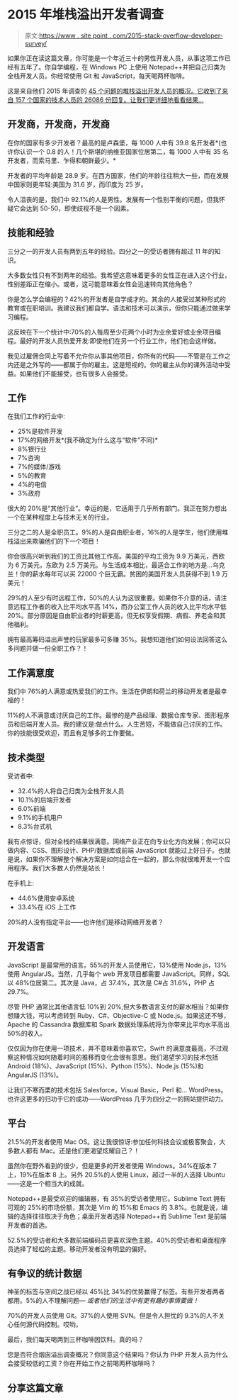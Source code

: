 # 2015 年堆栈溢出开发者调查

> 原文:[https://www . site point . com/2015-stack-overflow-developer-survey/](https://www.sitepoint.com/2015-stack-overflow-developer-survey/)

如果你正在读这篇文章，你可能是一个年近三十的男性开发人员，从事这项工作已经有五年了。你自学编程，在 Windows PC 上使用 Notepad++并把自己归类为全栈开发人员。你经常使用 Git 和 JavaScript，每天喝两杯咖啡。

这是来自他们 2015 年调查的 [45 个问题的堆栈溢出开发人员的概况。它收到了来自 157 个国家的技术人员的 26086 份回复。让我们更详细地看看结果…](http://stackoverflow.com/research/developer-survey-2015)

## 开发商，开发商，开发商

在你的国家有多少开发者？最高的是卢森堡，每 1000 人中有 39.8 名开发者*(也许你认识一个 0.8 的人！几个斯堪的纳维亚国家位居第二，每 1000 人中有 35 名开发者，而索马里、乍得和朝鲜最少。*

开发者的平均年龄是 28.9 岁。在西方国家，他们的年龄往往稍大一些，而在发展中国家则更年轻:美国为 31.6 岁，而印度为 25 岁。

令人沮丧的是，我们中 92.1%的人是男性。发展有一个性别平衡的问题，但我怀疑它会达到 50-50，即使歧视不是一个因素。

## 技能和经验

三分之一的开发人员有两到五年的经验。四分之一的受访者拥有超过 11 年的知识。

大多数女性只有不到两年的经验。我希望这意味着更多的女性正在进入这个行业，性别差距正在缩小。或者，这可能意味着女性会迅速转向其他角色？

你是怎么学会编程的？42%的开发者是自学成才的。其余的人接受过某种形式的教育或在职培训。我建议我们都自学。语法和技术可以演示，但你只能通过做来学习编程。

这反映在下一个统计中:70%的人每周至少花两个小时为业余爱好或业余项目编程。最好的开发人员热爱开发:即使他们在另一个行业工作，他们也会这样做。

我见过雇佣合同上写着不允许你从事其他项目，你所有的代码——不管是在工作之内还是之外写的——都属于你的雇主。这是短视的。你的雇主从你的课外活动中受益。如果他们不能接受，也有很多人会接受。

## 工作

在我们工作的行业中:

*   25%是软件开发
*   17%的网络开发*(我不确定为什么这与“软件”不同)*
*   8%银行业
*   7%咨询
*   7%的媒体/游戏
*   5%的教育
*   4%的电信
*   3%政府

很大的 20%是“其他行业”。幸运的是，它适用于几乎所有部门。我正在努力想出一个在某种程度上与技术无关的行业。

三分之二的人是全职员工。9%的人是自由职业者，16%的人是学生，他们使用堆栈溢出来欺骗他们的下一个项目！

你会很高兴听到我们的工资比其他工作高。美国的平均工资为 9.9 万美元，西欧为 6 万美元，东欧为 2.5 万美元。与生活成本相比，最适合工作的地方是…乌克兰！你的薪水每年可以买 22000 个巨无霸。贫困的美国开发人员获得不到 1.9 万美元！

29%的人至少有时远程工作，50%的人认为这很重要。如果你不介意的话，请注意远程工作者的收入比平均水平高 14%，而办公室工作人员的收入比平均水平低 20%。部分原因是自由职业者的时薪更高，但无权享受假期、病假、养老金和其他福利。

拥有最高筹码溢出声誉的玩家最多可多赚 35%。我想知道他们如何设法回答这么多问题并做一份全职工作？！

## 工作满意度

我们中 76%的人满意或热爱我们的工作。生活在伊朗和荷兰的移动开发者是最幸福的！

11%的人不满意或讨厌自己的工作。最惨的是产品经理、数据仓库专家、图形程序员和后端开发人员。我的建议是:做点什么。人生苦短，不能做自己讨厌的工作。你的技能很受欢迎，而且有足够多的工作要做。

## 技术类型

受访者中:

*   32.4%的人将自己归类为全栈开发人员
*   10.1%的后端开发者
*   6.0%前端
*   9.1%的手机用户
*   8.3%台式机

我有点惊讶，但对全栈的结果很满意。网络产业正在向专业化方向发展；你可以只做内容、CSS、图形设计、PHP/数据库或前端 JavaScript 就能过上好日子。也就是说，如果你不理解整个解决方案是如何组合在一起的，那么你就很难开发一个应用程序。我们大多数人仍然是站长！

在手机上:

*   44.6%使用安卓系统
*   33.4%在 iOS 上工作

20%的人没有指定平台——也许他们是移动网络开发者？

## 开发语言

JavaScript 是最常用的语言。55%的开发人员使用它，13%使用 Node.js，13%使用 AngularJS。当然，几乎每个 web 开发项目都需要 JavaScript。同样，SQL 以 48%位居第二。其次是 Java，占 37.4%，其次是 C#占 31.6%，PHP 占 29.7%。

尽管 PHP 通常比其他语言低 10%到 20%,但大多数语言支付的薪水相当？如果你想赚大钱，可以考虑转到 Ruby、C#、Objective-C 或 Node.js。如果这还不够，Apache 的 Cassandra 数据库和 Spark 数据处理系统将为你带来比平均水平高出 50%的收入。

仅仅因为你在使用一项技术，并不意味着你喜欢它。Swift 的满意度最高，不过观察这种情况如何随着时间的推移而变化会很有意思。我们渴望学习的技术包括 Android (18%)、JavaScript (15%)、Python (15%)、Node.js (15%)和 AngularJS (13%)。

让我们不寒而栗的技术包括 Salesforce，Visual Basic，Perl 和… WordPress。也许这更多的归功于它的成功——WordPress 几乎为四分之一的网站提供动力。

## 平台

21.5%的开发者使用 Mac OS。这让我很惊讶:参加任何科技会议或极客聚会，大多数人都有 Mac。还是他们更渴望炫耀自己？！

虽然你在野外看到的很少，但是更多的开发者使用 Windows。34%在版本 7 上，19%在版本 8 上。另外 20.5%的人使用 Linux，超过一半的人选择 Ubuntu——这是一个相当大的成就。

Notepad++是最受欢迎的编辑器，有 35%的受访者使用它。Sublime Text 拥有可观的 25%的市场份额，其次是 Vim 的 15%和 Emacs 的 3.8%。也就是说，编辑的选择往往取决于角色；桌面开发者选择 Notepad++而 Sublime Text 是前端开发者的首选。

52.5%的受访者和大多数前端编码员更喜欢深色主题。40%的受访者和桌面程序员选择了轻松的主题。移动开发者没有明显的偏好。

## 有争议的统计数据

神圣的标签与空间之战已经以 45%比 34%的优势赢得了标签。有些开发者两者都用。5%的人不理解问题— *或者他们的生活中有更有趣的事情要做！*

70%的开发人员使用 Git。37%的人使用 SVN。但是令人担忧的 9.3%的人不关心任何源代码控制。哎哟。

最后，我们每天喝两到三杯咖啡因饮料。真的吗？

您是否符合烟囱溢出调查概况？你同意这个结果吗？你认为 PHP 开发人员为什么会接受较低的工资？你在开始工作之前喝两杯咖啡吗？

## 分享这篇文章